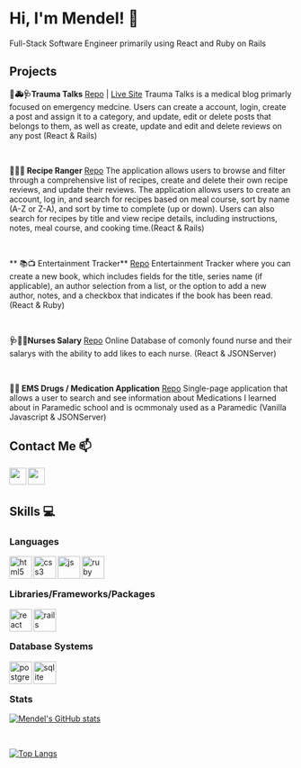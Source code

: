 # Hi, I'm Mendel! :wave: 

<!-- Full-Stack Software Engineer primarily using React/Redux and Ruby on Rails  -->
Full-Stack Software Engineer primarily using React and Ruby on Rails 

## Projects 

**📝🚑🩺Trauma Talks** [Repo](https://github.com/mendelr20/phase-5-project) | [Live Site](https://traumatalks.onrender.com/)
Trauma Talks is a medical blog primarly focused on emergency medcine. Users can create a account, login, create a post and assign it to a category,  and update, edit or delete posts that belongs to them, as well as create, update and edit and delete reviews on any post (React & Rails)

<br />

**🥙🥣🥗 Recipe Ranger** [Repo](https://github.com/mendelr20/phase-4-project) 
The application allows users to browse and filter through a comprehensive list of recipes, create and delete their own recipe reviews, and update their reviews. The application allows users to create an account, log in, and search for recipes based on meal course, sort by name (A-Z or Z-A), and sort by time to complete (up or down). Users can also search for recipes by title and view recipe details, including instructions, notes, meal course, and cooking time.(React & Rails)

<br />

** 📚📺 Entertainment Tracker** [Repo](https://github.com/mendelr20/phase-3-project-frontend) 
Entertainment Tracker where you can create a new book, which includes fields for the title, series name (if applicable), an author selection from a list, or the option to add a new author, notes, and a checkbox that indicates if the book has been read. (React & Ruby)

<br />

**🩺🏥💉Nurses Salary** [Repo](https://github.com/mendelr20/phase-2-project) 
Online Database of comonly found nurse and their salarys with the ability to add likes to each nurse. (React & JSONServer)

<br />

**💉💊  EMS Drugs / Medication Application** [Repo](https://github.com/mendelr20/phase-1-project)
Single-page application that allows a user to search and see information about Medications I learned about in Paramedic school and is ocmmonaly used as a Paramedic  (Vanilla Javascript & JSONServer)
  
## Contact Me :mailbox:
<p>
  <a href="https://www.linkedin.com/in/mendelrosenblum/" target="blank"><img align="left" src="https://cdn.jsdelivr.net/npm/simple-icons@3.0.1/icons/linkedin.svg" height="30" width="30" /></a>
  <a href="mailto:rosenblummm@gmail.com" target="blank"><img align="left" src="https://upload.wikimedia.org/wikipedia/commons/thumb/7/7e/Gmail_icon_%282020%29.svg/512px-Gmail_icon_%282020%29.svg.png" height="30" width="30" /></a>
 </p>
 
 <br />
 &emsp;
 
 
## Skills :computer:
### Languages
<p align="left">
 <img src="https://cdn.jsdelivr.net/gh/devicons/devicon/icons/html5/html5-original.svg" alt="html5" align="left" width="40" height="40"/>
  <img src="https://cdn.jsdelivr.net/gh/devicons/devicon/icons/css3/css3-original.svg" alt="css3" align="left" width="40" height="40"/>
  <img src="https://cdn.jsdelivr.net/gh/devicons/devicon/icons/javascript/javascript-original.svg" alt="js" align="left" width="40" height="40"/>
   <img src="https://cdn.jsdelivr.net/gh/devicons/devicon/icons/ruby/ruby-original.svg" alt="ruby" align="left" width="40" height="40"/>
 </p>
 </br>
 </br>
 
 ### Libraries/Frameworks/Packages
 
 
 <p align="left">
  <img src="https://cdn.jsdelivr.net/gh/devicons/devicon/icons/react/react-original.svg" alt="react" align="left" width="40" height="40"/>
  <img src="https://cdn.jsdelivr.net/gh/devicons/devicon/icons/rails/rails-original-wordmark.svg" alt="rails" align="left" width="40" height="40"/>
</p>
</br>
</br>

### Database Systems
 <p align="left">
  <img src="https://cdn.jsdelivr.net/gh/devicons/devicon/icons/postgresql/postgresql-original.svg" alt="postgres" align="left" width="40" height="40"/>
 <img src="https://upload.wikimedia.org/wikipedia/commons/thumb/9/97/Sqlite-square-icon.svg/2048px-Sqlite-square-icon.svg.png" alt="sqlite" align="left" width="40" height="40"/>
</p>
</br>
</br>


### Stats
[![Mendel's GitHub stats](https://github-readme-stats.vercel.app/api?username=mendelr20&count_private=true&show_icons=true&theme=dark)](https://github.com/anuraghazra/github-readme-stats)

</br>

[![Top Langs](https://github-readme-stats.vercel.app/api/top-langs/?username=mendelr20)](https://github.com/anuraghazra/github-readme-stats)
<!-- ### Other
 <p align="left">
  <img src="https://cdn.jsdelivr.net/gh/devicons/devicon/icons/heroku/heroku-original.svg" alt="heroku" align="left" width="40" height="40"/>
</p>
<br />
&emsp; -->
<!-- 
### Hi there 👋


**mendelr20/mendelr20** is a ✨ _special_ ✨ repository because its `README.md` (this file) appears on your GitHub profile.

Here are some ideas to get you started:

- 🔭 I’m currently working on ...
- 🌱 I’m currently learning ...
- 👯 I’m looking to collaborate on ...
- 🤔 I’m looking for help with ...
- 💬 Ask me about ...
- 📫 How to reach me: ...
- 😄 Pronouns: ...
- ⚡ Fun fact: ...
 -->
